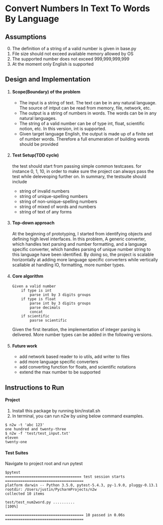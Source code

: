 # Convert Numbers In Text To Words By Language

## Assumptions
0. The definition of a string of a valid number is given in base.py
1. File size should not exceed available memory allowed by OS
2. The supported number does not exceed 999,999,999,999
3. At the moment only English is supported

## Design and Implementation
1. #### Scope(Boundary) of the problem
    - The input is a string of text. The text can be in any natural language. The source of intput can be read from memory, file, network, etc.
    - The output is a string of numbers in words. The words can be in any natural languages.
    - The string of a valid number can be of type int, float, scientific notion, etc. In this version, int is supported.
    - Given target language English, the output is made up of a finite set of number words. Therefore a full enumeration
    of building words should be provided
    
2. #### Test Setup(TDD cycle)
    the test should start from passing simple common testcases. for instance 0, 1, 10, in order to make sure the project 
    can always pass the test while deleveoping further on.
    In summary, the testsuite should include
    - string of invalid numbers
    - string of unique-spelling numbers
    - string of non-unique-spelling numbers
    - string of mixed of words and numbers
    - string of text of any forms
    
3. #### Top-down approach
    At the beginning of prototyping, I started from identifying objects and defining high level interfaces. In this problem,
    A generic converter, which handles text parsing and number formatting, and a language specific converter, which handles 
    parsing of unique number string to this language have been identified. By doing so, the project is scalable horizontally
    at adding more language specific converters while vertically scallable at handling IO, formatting, more number types.
    
4. #### Core algorithm
    ```
    Given a valid number
        if type is int
            parse int by 3 digits groups
        if type is float
            parse int by 3 digits groups
            parse decimals
            concat
        if scientific
            pasrse scientific
    ```
    Given the first iteration, the implementation of integer parsing is delivered. More number types can
    be added in the following versions.

5. #### Future work
    - add network based reader to io utils, add writer to files
    - add more language specific converters
    - add converting function for floats, and scientific notations
    - extend the max number to be supported

## Instructions to Run
#### Project
1. Install this package by running bin/install.sh
2. In terminal, you can run n2w by using below command examples.

```
$ n2w -t 'abc 123'
one hundred and twenty-three
$ n2w -f 'test/test_input.txt'
eleven
twenty-one
```

#### Test Suites
Navigate to project root and run pytest
```
$pytest
=================================== test session starts ====================================
platform darwin -- Python 3.5.0, pytest-5.4.3, py-1.9.0, pluggy-0.13.1
rootdir: /Users/justin/PycharmProjects/n2w
collected 10 items                                                                         

test/test_num2word.py ..........                                                     [100%]

==================================== 10 passed in 0.06s ====================================
```
